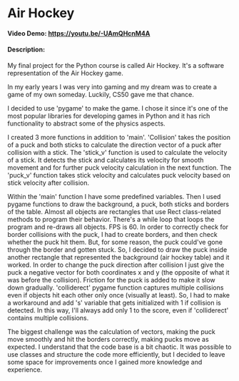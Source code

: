 # Air Hockey
#### Video Demo: https://youtu.be/-UAmQHcnM4A
#### Description:

My final project for the Python course is called Air Hockey. It's a software representation of the Air Hockey game.

In my early years I was very into gaming and my dream was to create a game of my own someday. Luckily, CS50 gave me that chance.

I decided to use 'pygame' to make the game. I chose it since it's one of the most popular libraries for developing games in Python and it has rich functionality to abstract some of the physics aspects.

I created 3 more functions in addition to 'main'. 'Collision' takes the position of a puck and both sticks to calculate the direction vector of a puck after collision with a stick. The 'stick_v' function is used to calculate the velocity of a stick. It detects the stick and calculates its velocity for smooth movement and for further puck velocity calculation in the next function. The 'puck_v' function takes stick velocity and calculates puck velocity based on stick velocity after collision.

Within the 'main' function I have some predefined variables. Then I used pygame functions to draw the background, a puck, both sticks and borders of the table. Almost all objects are rectangles that use Rect class-related methods to program their behavior. There's a while loop that loops the program and re-draws all objects. FPS is 60. In order to correctly check for border collisions with the puck, I had to create borders, and then check whether the puck hit them. But, for some reason, the puck could've gone through the border and gotten stuck. So, I decided to draw the puck inside another rectangle that represented the background (air hockey table) and it worked. In order to change the puck direction after collision I just give the puck a negative vector for both coordinates x and y (the opposite of what it was before the collision). Friction for the puck is added to make it slow down gradually. 'colliderect' pygame function captures multiple collisions even if objects hit each other only once (visually at least). So, I had to make a workaround and add 's' variable that gets initialized with 1 if collision is detected. In this way, I'll always add only 1 to the score, even if 'colliderect' contains multiple collisions.

The biggest challenge was the calculation of vectors, making the puck move smoothly and hit the borders correctly, making pucks move as expected. I understand that the code base is a bit chaotic. It was possible to use classes and structure the code more efficiently, but I decided to leave some space for improvements once I gained more knowledge and experience.


